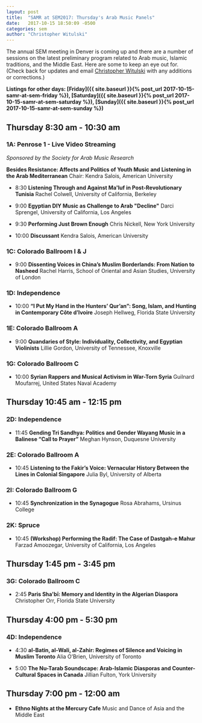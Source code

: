 ```yaml
---
layout: post
title:  "SAMR at SEM2017: Thursday's Arab Music Panels"
date:   2017-10-15 18:50:09 -0500
categories: sem
author: "Christopher Witulski"
---
```

The annual SEM meeting in Denver is coming up and there are a number of sessions on the latest preliminary program related to Arab music, Islamic traditions, and the Middle East. Here are some to keep an eye out for. (Check back for updates and email [Christopher Witulski](mailto:cwituls@bgsu.edu) with any additions or corrections.)

**Listings for other days: [Friday]({{ site.baseurl }}{% post_url 2017-10-15-samr-at-sem-friday %}), [Saturday]({{ site.baseurl }}{% post_url 2017-10-15-samr-at-sem-saturday %}), [Sunday]({{ site.baseurl }}{% post_url 2017-10-15-samr-at-sem-sunday %})**

## Thursday 8:30 am - 10:30 am

### 1A: Penrose 1 - Live Video Streaming

*Sponsored by the Society for Arab Music Research*

**Besides Resistance: Affects and Politics of Youth Music and Listening in the Arab Mediterranean** Chair: Kendra Salois, American University

* 8:30 **Listening Through and Against Ma'luf in Post-Revolutionary Tunisia** Rachel Colwell, University of California, Berkeley

* 9:00 **Egyptian DIY Music as Challenge to Arab "Decline"** Darci Sprengel, University of California, Los Angeles

* 9:30 **Performing Just Brown Enough** Chris Nickell, New York University

* 10:00 **Discussant** Kendra Salois, American University

### 1C: Colorado Ballroom I & J

* 9:00 **Dissenting Voices in China’s Muslim Borderlands: From Nation to Nasheed** Rachel Harris, School of Oriental and Asian Studies, University of London

### 1D: Independence

* 10:00 **“I Put My Hand in the Hunters’ Qur’an”: Song, Islam, and Hunting in Contemporary Côte d’Ivoire** Joseph Hellweg, Florida State University

### 1E: Colorado Ballroom A

* 9:00 **Quandaries of Style: Individuality, Collectivity, and Egyptian Violinists** Lillie Gordon, University of Tennessee, Knoxville

### 1G: Colorado Ballroom C

* 10:00 **Syrian Rappers and Musical Activism in War-Torn Syria** Guilnard Moufarrej, United States Naval Academy

## Thursday 10:45 am - 12:15 pm

### 2D: Independence

* 11:45 **Gending Tri Sandhya: Politics and Gender Wayang Music in a Balinese “Call to Prayer”** Meghan Hynson, Duquesne University

### 2E: Colorado Ballroom A

* 10:45 **Listening to the Fakir’s Voice: Vernacular History Between the Lines in Colonial Singapore** Julia Byl, University of Alberta

### 2I: Colorado Ballroom G

* 10:45 **Synchronization in the Synagogue** Rosa Abrahams, Ursinus College

### 2K: Spruce

* 10:45 **(Workshop) Performing the Radif: The Case of Dastgah-e Mahur** Farzad Amoozegar, University of California, Los Angeles

## Thursday 1:45 pm - 3:45 pm

### 3G: Colorado Ballroom C

* 2:45 **Paris Sha'bī: Memory and Identity in the Algerian Diaspora** Christopher Orr, Florida State University

## Thursday 4:00 pm - 5:30 pm

### 4D: Independence

* 4:30 **al-Batin, al-Wali, al-Zahir: Regimes of Silence and Voicing in Muslim Toronto** Alia O’Brien, University of Toronto

* 5:00 **The Nu-Tarab Soundscape: Arab-Islamic Diasporas and Counter-Cultural Spaces in Canada** Jillian Fulton, York University

## Thursday 7:00 pm - 12:00 am

* **Ethno Nights at the Mercury Cafe** Music and Dance of Asia and the Middle East
